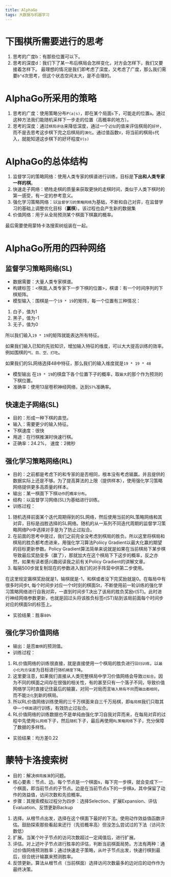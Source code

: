 ```yaml
---
title: AlphaGo
tags: 大数据与机器学习
---
```


# 下围棋所需要进行的思考
1. 思考的广度b：有那些位置可以下。
2. 思考的深度d：我们下了某一布后棋局会怎样变化，对方会怎样下，我们又要接着怎样下。
最理想的情况是我们即考虑了深度，又考虑了广度，那么我们需要`b^d`次思考，但这个状态空间太大，是不合理的。
# AlphaGo所采用的策略
1. 思考的广度：使用策略分布`P(a|s)`，即在某个局面`s`下，可能走的位置`a`。通过这种方法我们能随机采样下一步走的位置（高概率的地方）。
2. 思考的深度：通过`棋局评估`来降低深度，通过一个`近似`的值来评估棋局的`好坏`，而不是去思考这步棋下完之后棋局的`演化`。通过值函数`V`，将当前的棋局`s`代入，就能知道这步棋下的好坏程度`V(s)`
# AlphaGo的总体结构
1. 监督学习的策略网络：使用人类专家的棋谱进行训练，目标是**下出和人类专家一样的棋**。
2. 快速走子网络：牺牲走棋的质量来获取更快的走棋时间，类似于人类下棋时的第一感受，有一定的参考意义。
3. 强化学习策略网络：以`监督学习的策略网络`为基础，不断和自己对弈，在监督学习的基础上调整优化目标（**赢棋**）。该过程也会产生新的数据集
4. 价值网络：用于从全局预测某个棋面下棋赢的概率。

最后需要使用蒙特卡洛搜索树组装在一起。
# AlphaGo所用的四种网络
## 监督学习策略网络(SL)
- 数据需要：大量人类专家棋谱。
- 构建标签：<棋面,人类专家下一步下棋的位置>，棋谱：有一个时间序列的下棋矩阵。
- 模型输入：围棋是一个`19 * 19`的矩阵，每一个位置有三种情况：
1. 白子，值为1
2. 黑子，值为-1
3. 无子，值为0

所以我们输入`19 * 19`的矩阵就能表达所有特征。

如果我们输入已知的先验知识，增加输入特征的维度，可以大大提高训练的效率。例如围棋的`气、目、空、打吃`。

如果我们的SL网络选择48中特征，那么我们的输入维度就是`19 * 19 * 48`
- 模型输出
在`19 * 19`的棋盘下各个位置下子的概率，取`最大`的那个作为预测的下棋位置。
- 准确率：使用13层卷积神经网络，达到`57%`准确率。
## 快速走子网络(SL)
- 目的：形成一种下棋的直觉。
- 输入：需要更少的输入特征。
- 下棋速度：很快
- 用途：在行棋推演时快速行棋。
- 正确率：24.2%， 速度：2微秒
## 强化学习策略网络(RL)
- 目的：之前都是考虑下的和专家的是否相同，根本没有考虑输赢。并且提供的数据实际上还是不够。为了提高算法的上限（提供样本），使用强化学习策略网络提供更多高质量的样本。
- 输出：某一棋面下下棋`动作`的`概率分布`。
- 结构：以监督学习网络(SL)为基础进行训练。
- 训练过程：
1. 随机选择前面某个迭代周期得到的SL网络，然后使用当前的RL策略网络和其对弈，目标是战胜选择的SL网络。随机的从一系列不同迭代周期的监督学习策略网络Pσ中选择对手是为了防止过拟合。
2. 在前面的思考中提过，我们之前完全没考虑到棋局的胜负。所以这里将棋局和棋局的胜负都考虑进来，用强化学习算法Poliicy Gradient以最大化赢的期望的目标更新参数。Policy Gradient算法简单来说就是如果在当前棋局下某步棋导致最后奖励变多（赢了），那就加大在这个棋局下下这步的概率，反之亦然，如果有读者感兴趣阅读我之前有关Policy Gradient的讲解文章。
3. 每隔500步就复制现在的参数进入我们的对手阵营中供第二步使用。

在这里规定赢棋奖励就是1，输棋就是-1，和棋或者没下完奖励就是0。在每局中有很多时间步t, 每个时间步对应一个t时刻的棋面St，不断使用前一轮训练的强化学习策略网络进行自我对弈，一直到时间步T决出了该局的胜负奖励r(ST)。此时进行神经网络参数更新，也就是回过头将该胜负标签r(ST)贴到该局前面每个时间步对应的棋面St的标签上。

- 实验结果：胜率`80%`
## 强化学习价值网络
- 输出：是否`赢棋`的预测值。
- 训练过程：
1. RL价值网络的训练很直接，就是直接使用一个棋局的胜负进行`回归训练`，以`最小化均方误差`为目标进行`随机梯度下降`。
2. 这里要注意，如果我们直接从人类完整棋局中学习价值网络会导致`过拟合`。因为不同的棋面之间存在很强的相关性，有的甚至只有一个落子不同，导致价值网络学习时直接记住最后的输赢，对同一对局而言`输入稍有不同`而`输出都相同`，而不能`泛化`到新的棋局。
3. 所以RL价值网络训练使用的三千万棋面来自三千万局棋，即`每局棋`我们只取其中`一个棋面`进行训练，有效防止过拟合。
4. RL价值网络的训练数据也不是单纯由强化学习自我对弈而来，在每局对弈的过程中先使用`SL网络`下子，然后`随机`下子，最后再使用`RL策略网络`下子，充分保障了数据的多样性。
- 实验结果：均方差0.22
# 蒙特卡洛搜索树
- 目的：解决`棋局推演`的问题。
- 核心要素：节点、边。每个节点是一个棋面s，每下完一步棋，就会变成下一个棋面，即当前节点的子节点。边是在当前节点s下的一步棋a，其中保留了动作的效益值，访问次数和先验概率。
- 步骤：其搜索模拟过程分为四步：选择Selection、扩展Expansion、评估Evaluation、反馈更新Backup
1. 选择。从根节点出发，选择在这个棋面下最好的下法。使用动作效益值函数评估。鼓励探索那些看起来还行（先验概率高）但没怎么尝试过的下法（访问次数低）
2. 扩展。当某个叶子节点的访问次数超过一定阈值后，进行扩展。
3. 评估。对上述叶子节点进行胜率的评估，判断当前棋面局势。方法有两种：通过价值网络预测胜率；通过快速走子策略，从叶子节点出发，快速行棋到最后，综合统计输赢来预测胜率。
4. 反馈更新。算法从根节点（当前棋面）选择访问次数最多的边对应的动作作为最终决策。

